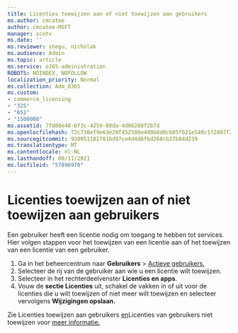 ```yaml
---
title: Licenties toewijzen aan of niet toewijzen aan gebruikers
ms.author: cmcatee
author: cmcatee-MSFT
manager: scotv
ms.date: ''
ms.reviewer: shegu, nicholak
ms.audience: Admin
ms.topic: article
ms.service: o365-administration
ROBOTS: NOINDEX, NOFOLLOW
localization_priority: Normal
ms.collection: Adm_O365
ms.custom:
- commerce_licensing
- "325"
- "651"
- "1500008"
ms.assetid: 7fd08e48-6f3c-4259-88da-4d06288f2b7d
ms.openlocfilehash: 72c730ef9e63e29f452580e4d0b8d0c605f621e540c1f2807f284c47aeaa37f5
ms.sourcegitcommit: 920051182781bd97ce4d4d6fbd268cb37b84d239
ms.translationtype: MT
ms.contentlocale: nl-NL
ms.lasthandoff: 08/11/2021
ms.locfileid: "57896970"
---
```

# <a name="assign-or-unassign-licenses-to-users"></a>Licenties toewijzen aan of niet toewijzen aan gebruikers

Een gebruiker heeft een licentie nodig om toegang te hebben tot services. Hier volgen stappen voor het toewijzen van een licentie aan of het toewijzen van een licentie van een gebruiker.
  
1. Ga in het beheercentrum naar **Gebruikers** \> [Actieve gebruikers.](https://go.microsoft.com/fwlink/p/?linkid=834822)
2. Selecteer de rij van de gebruiker aan wie u een licentie wilt toewijzen.
3. Selecteer in het rechterdeelvenster **Licenties en apps**.
4. Vouw de **sectie Licenties** uit, schakel de vakken in of uit voor de licenties die u wilt toewijzen of niet meer wilt toewijzen en selecteer vervolgens **Wijzigingen opslaan.**

Zie Licenties toewijzen aan gebruikers [en](https://docs.microsoft.com/microsoft-365/admin/manage/assign-licenses-to-users)Licenties van gebruikers niet toewijzen voor [meer informatie.](https://docs.microsoft.com/microsoft-365/admin/manage/remove-licenses-from-users)